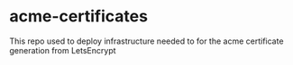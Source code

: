 # acme-certificates
This repo used to deploy infrastructure needed to for the acme certificate generation from LetsEncrypt
